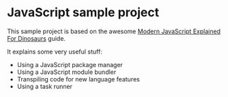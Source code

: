 # JavaScript sample project
This sample project is based on the awesome [Modern JavaScript Explained For Dinosaurs](https://medium.com/the-node-js-collection/modern-javascript-explained-for-dinosaurs-f695e9747b70) guide.

It explains some very useful stuff:
* Using a JavaScript package manager
* Using a JavaScript module bundler
* Transpiling code for new language features
* Using a task runner